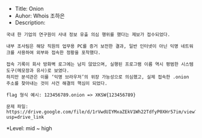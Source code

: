 * Title: Onion
* Auhor: Whois 조하은
* Description:
```
국내 한 기업의 연구원이 사내 정보 유출 의심 행위를 했다는 제보가 접수되었다.

내부 조사팀은 해당 직원의 업무용 PC를 증거 보전한 결과, 일반 인터넷이 아닌 익명 네트워크를 사용하여 외부와 접속한 정황을 포착했다.

접속 기록이 회사 방화벽 로그에는 남지 않았으며, 실행된 프로그램 이름 역시 평범한 시스템 도구(메모장과 유사)로 보였다.
하지만 분석관은 이를 ‘익명 브라우저’의 위장 가능성으로 의심했고, 실제 접속한 .onion 주소를 찾아내는 것이 사건 해결의 핵심이 되었다.

flag 형식 예시: 123456789.onion => XKSW{123456789}

문제 파일: https://drive.google.com/file/d/1rVwdUIYMxaZEkV1Wh22TdfyP0XHr57im/view?usp=drive_link
```

*Level: mid ~ high

